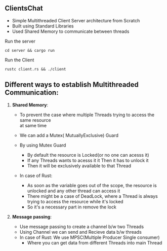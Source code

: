 ## ClientsChat

- Simple Multithreaded Client Server architecture from Scratch  
- Built using Standard Libraries
- Used Shared Memory to communicate between threads


Run the server 
```
cd server && cargo run 
```

Run the Client
```
rustc client.rs && ./client
```




## Different ways to establish Multithreaded Communication:

1. **Shared Memory**:
    - To prevent the case where multiple Threads trying to access the same resource  
    at same time  
    - We can add a Mutex( MutuallyExclusive) Guard
	- By using Mutex Guard 
		- By default the resource is Locked(or no one can acesss it)
		- If any Threads wants to acesss it it Then it has to unlock it 
		- Then it will be exclusively available to that Thread
		
	- In case of Rust: 
		- As soon as the variable goes out of the scope, the resource is unlocked and any other thread can access it
		- There might be a case of DeadLock, where a Thread is always trying to access the resource while it's locked 
		- So it's a necessary part in remove the lock

2. **Message passing**:

    - Use message passing to create a channel b/w two Threads 
    - Using Channel we can send and Recieve data b/w threads 
	- In case of Rust: We use MPSC(Multiple Producer Single consumer)
		- Where you can get data from different Threads into main Thread








